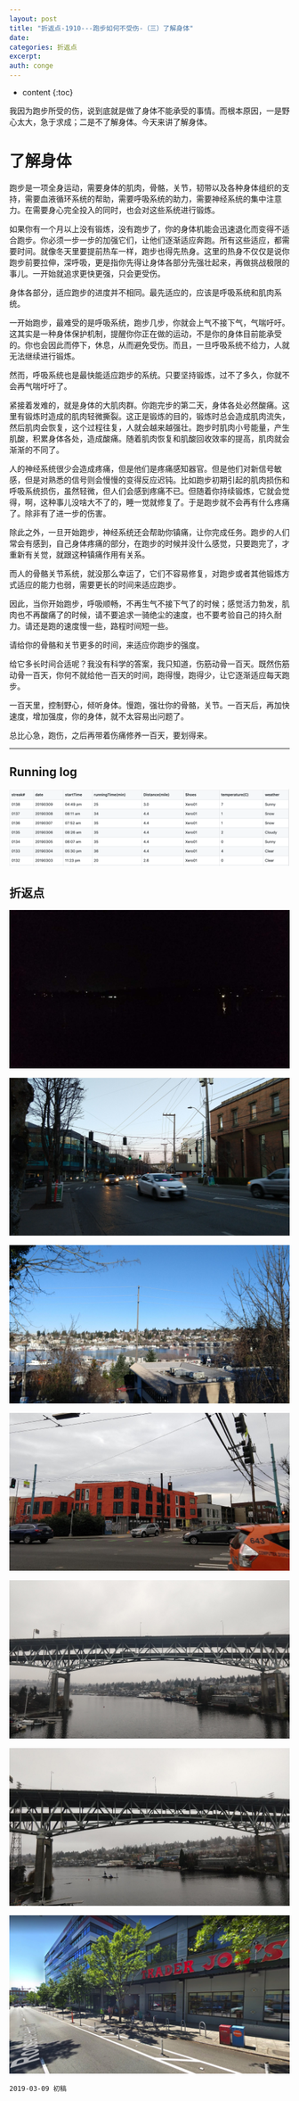 ```yaml
---
layout: post
title: "折返点-1910---跑步如何不受伤-（三）了解身体"
date:
categories: 折返点
excerpt:
auth: conge
---
```

* content
{:toc}

我因为跑步所受的伤，说到底就是做了身体不能承受的事情。而根本原因，一是野心太大，急于求成；二是不了解身体。今天来讲了解身体。

# 了解身体

跑步是一项全身运动，需要身体的肌肉，骨骼，关节，韧带以及各种身体组织的支持，需要血液循环系统的帮助，需要呼吸系统的助力，需要神经系统的集中注意力。在需要身心完全投入的同时，也会对这些系统进行锻炼。

如果你有一个月以上没有锻炼，没有跑步了，你的身体机能会迅速退化而变得不适合跑步。你必须一步一步的加强它们，让他们逐渐适应奔跑。所有这些适应，都需要时间。就像冬天里要提前热车一样，跑步也得先热身。这里的热身不仅仅是说你跑步前要拉伸，深呼吸，更是指你先得让身体各部分先强壮起来，再做挑战极限的事儿。一开始就追求更快更强，只会更受伤。

身体各部分，适应跑步的进度并不相同。最先适应的，应该是呼吸系统和肌肉系统。

一开始跑步，最难受的是呼吸系统，跑步几步，你就会上气不接下气，气喘吁吁。这其实是一种身体保护机制，提醒你你正在做的运动，不是你的身体目前能承受的。你也会因此而停下，休息，从而避免受伤。而且，一旦呼吸系统不给力，人就无法继续进行锻炼。

然而，呼吸系统也是最快能适应跑步的系统。只要坚持锻炼，过不了多久，你就不会再气喘吁吁了。

紧接着发难的，就是身体的大肌肉群。你跑完步的第二天，身体各处必然酸痛。这里有锻炼时造成的肌肉轻微撕裂。这正是锻炼的目的，锻炼时总会造成肌肉流失，然后肌肉会恢复，这个过程往复，人就会越来越强壮。跑步时肌肉小号能量，产生肌酸，积累身体各处，造成酸痛。随着肌肉恢复和肌酸回收效率的提高，肌肉就会渐渐的不同了。

人的神经系统很少会造成疼痛，但是他们是疼痛感知器官。但是他们对新信号敏感，但是对熟悉的信号则会慢慢的变得反应迟钝。比如跑步初期引起的肌肉损伤和呼吸系统损伤，虽然轻微，但人们会感到疼痛不已。但随着你持续锻炼，它就会觉得，啊，这种事儿没啥大不了的，睡一觉就修复了。于是跑步就不会再有什么疼痛了。除非有了进一步的伤害。

除此之外，一旦开始跑步，神经系统还会帮助你镇痛，让你完成任务。跑步的人们常会有感到，自己身体疼痛的部分，在跑步的时候并没什么感觉，只要跑完了，才重新有关觉，就跟这种镇痛作用有关系。

而人的骨骼关节系统，就没那么幸运了，它们不容易修复，对跑步或者其他锻炼方式适应的能力也弱，需要更长的时间来适应跑步。

因此，当你开始跑步，呼吸顺畅，不再生气不接下气了的时候；感觉活力勃发，肌肉也不再酸痛了的时候，请不要追求一骑绝尘的速度，也不要考验自己的持久耐力。请还是跑的速度慢一些，路程时间短一些。

请给你的骨骼和关节更多的时间，来适应你跑步的强度。

给它多长时间合适呢？我没有科学的答案，我只知道，伤筋动骨一百天。既然伤筋动骨一百天，你何不就给他一百天的时间，跑得慢，跑得少，让它逐渐适应每天跑步。

一百天里，控制野心，倾听身体。慢跑，强壮你的骨骼，关节。一百天后，再加快速度，增加强度，你的身体，就不太容易出问题了。

总比心急，跑伤，之后再带着伤痛修养一百天，要划得来。

----

## Running log
![Running log week 10, 2019](/assets/images/折返点/118382-4ba8c3e5ca381d9a.png)

## 折返点

![20190303.jpg](/assets/images/折返点/118382-94252a017d8a5082.jpg)

![20190304.jpg](/assets/images/折返点/118382-7ffba29cde851b6e.jpg)

![20190305.jpg](/assets/images/折返点/118382-e115a30ccb727d46.jpg)

![20190306.jpg](/assets/images/折返点/118382-ba0b30fb2beb4f67.jpg)

![20190307.jpg](/assets/images/折返点/118382-6d07afae5b86b69b.jpg)

![20190308.jpg](/assets/images/折返点/118382-d4f785fe232495f8.jpg)

![20190309.jpg](/assets/images/折返点/118382-6b25fb204eb130c4.jpg)

```
2019-03-09 初稿
```
